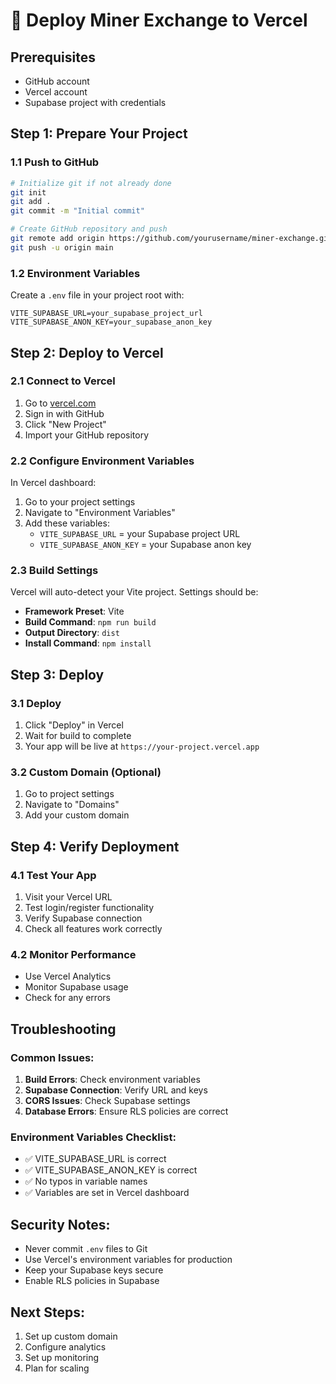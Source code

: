 # 🚀 Deploy Miner Exchange to Vercel

## Prerequisites
- GitHub account
- Vercel account
- Supabase project with credentials

## Step 1: Prepare Your Project

### 1.1 Push to GitHub
```bash
# Initialize git if not already done
git init
git add .
git commit -m "Initial commit"

# Create GitHub repository and push
git remote add origin https://github.com/yourusername/miner-exchange.git
git push -u origin main
```

### 1.2 Environment Variables
Create a `.env` file in your project root with:
```env
VITE_SUPABASE_URL=your_supabase_project_url
VITE_SUPABASE_ANON_KEY=your_supabase_anon_key
```

## Step 2: Deploy to Vercel

### 2.1 Connect to Vercel
1. Go to [vercel.com](https://vercel.com)
2. Sign in with GitHub
3. Click "New Project"
4. Import your GitHub repository

### 2.2 Configure Environment Variables
In Vercel dashboard:
1. Go to your project settings
2. Navigate to "Environment Variables"
3. Add these variables:
   - `VITE_SUPABASE_URL` = your Supabase project URL
   - `VITE_SUPABASE_ANON_KEY` = your Supabase anon key

### 2.3 Build Settings
Vercel will auto-detect your Vite project. Settings should be:
- **Framework Preset**: Vite
- **Build Command**: `npm run build`
- **Output Directory**: `dist`
- **Install Command**: `npm install`

## Step 3: Deploy

### 3.1 Deploy
1. Click "Deploy" in Vercel
2. Wait for build to complete
3. Your app will be live at `https://your-project.vercel.app`

### 3.2 Custom Domain (Optional)
1. Go to project settings
2. Navigate to "Domains"
3. Add your custom domain

## Step 4: Verify Deployment

### 4.1 Test Your App
1. Visit your Vercel URL
2. Test login/register functionality
3. Verify Supabase connection
4. Check all features work correctly

### 4.2 Monitor Performance
- Use Vercel Analytics
- Monitor Supabase usage
- Check for any errors

## Troubleshooting

### Common Issues:
1. **Build Errors**: Check environment variables
2. **Supabase Connection**: Verify URL and keys
3. **CORS Issues**: Check Supabase settings
4. **Database Errors**: Ensure RLS policies are correct

### Environment Variables Checklist:
- ✅ VITE_SUPABASE_URL is correct
- ✅ VITE_SUPABASE_ANON_KEY is correct
- ✅ No typos in variable names
- ✅ Variables are set in Vercel dashboard

## Security Notes:
- Never commit `.env` files to Git
- Use Vercel's environment variables for production
- Keep your Supabase keys secure
- Enable RLS policies in Supabase

## Next Steps:
1. Set up custom domain
2. Configure analytics
3. Set up monitoring
4. Plan for scaling
